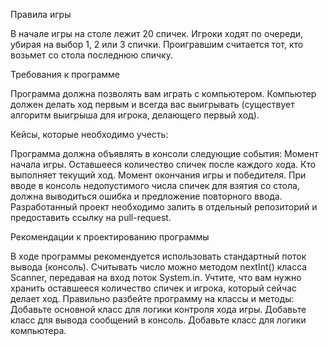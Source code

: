 Правила игры

В начале игры на столе лежит 20 спичек.
Игроки ходят по очереди, убирая на выбор 1, 2 или 3 спички.
Проигравшим считается тот, кто возьмет со стола последнюю спичку.

Требования к программе

Программа должна позволять вам играть с компьютером.
Компьютер должен делать ход первым и всегда вас выигрывать (существует алгоритм выигрыша для игрока, делающего первый ход).

Кейсы, которые необходимо учесть:

Программа должна объявлять в консоли следующие события:
Момент начала игры.
Оставшееся количество спичек после каждого хода.
Кто выполняет текущий ход.
Момент окончания игры и победителя.
При вводе в консоль недопустимого числа спичек для взятия со стола, должна выводиться ошибка и предложение повторного ввода.
Разработанный проект необходимо залить в отдельный репозиторий и предоставить ссылку на pull-request.

Рекомендации к проектированию программы

В ходе программы рекомендуется использовать стандартный поток вывода (консоль).
Считывать число можно методом nextInt() класса Scanner, передавая на вход поток System.in.
Учтите, что вам нужно хранить оставшееся количество спичек и игрока, который сейчас делает ход.
Правильно разбейте программу на классы и методы:
Добавьте основной класс для логики контроля хода игры.
Добавьте класс для вывода сообщений в консоль.
Добавьте класс для логики компьютера.
